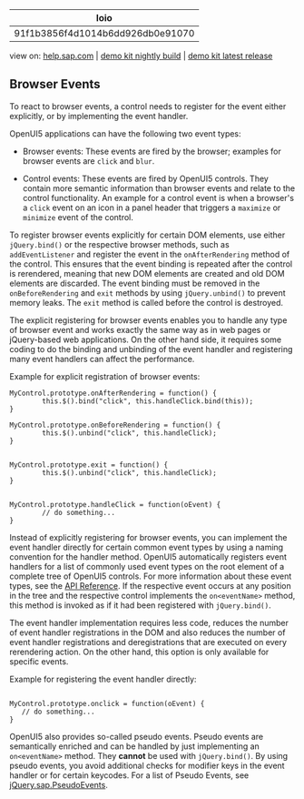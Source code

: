 | loio |
| -----|
| 91f1b3856f4d1014b6dd926db0e91070 |

<div id="loio">

view on: [help.sap.com](https://help.sap.com/viewer/DRAFT/3237636b137e43519a20ad5513c49ccb/latest/en-US/91f1b3856f4d1014b6dd926db0e91070.html) | [demo kit nightly build](https://openui5nightly.hana.ondemand.com/#/topic/91f1b3856f4d1014b6dd926db0e91070) | [demo kit latest release](https://openui5.hana.ondemand.com/#/topic/91f1b3856f4d1014b6dd926db0e91070)</div>
<!-- loio91f1b3856f4d1014b6dd926db0e91070 -->

## Browser Events

To react to browser events, a control needs to register for the event either explicitly, or by implementing the event handler.

OpenUI5 applications can have the following two event types:

-   Browser events: These events are fired by the browser; examples for browser events are `click` and `blur`.

-   Control events: These events are fired by OpenUI5 controls. They contain more semantic information than browser events and relate to the control functionality. An example for a control event is when a browser's a `click` event on an icon in a panel header that triggers a `maximize` or `minimize` event of the control.


To register browser events explicitly for certain DOM elements, use either `jQuery.bind()` or the respective browser methods, such as `addEventListener` and register the event in the `onAfterRendering` method of the control. This ensures that the event binding is repeated after the control is rerendered, meaning that new DOM elements are created and old DOM elements are discarded. The event binding must be removed in the `onBeforeRendering` and `exit` methods by using `jQuery.unbind()` to prevent memory leaks. The `exit` method is called before the control is destroyed.

The explicit registering for browser events enables you to handle any type of browser event and works exactly the same way as in web pages or jQuery-based web applications. On the other hand side, it requires some coding to do the binding and unbinding of the event handler and registering many event handlers can affect the performance.

Example for explicit registration of browser events:

```lang-js
MyControl.prototype.onAfterRendering = function() {
        this.$().bind("click", this.handleClick.bind(this));
}

MyControl.prototype.onBeforeRendering = function() {
        this.$().unbind("click", this.handleClick);
}


MyControl.prototype.exit = function() {
        this.$().unbind("click", this.handleClick);
}


MyControl.prototype.handleClick = function(oEvent) {
        // do something...
}
```

Instead of explicitly registering for browser events, you can implement the event handler directly for certain common event types by using a naming convention for the handler method. OpenUI5 automatically registers event handlers for a list of commonly used event types on the root element of a complete tree of OpenUI5 controls. For more information about these event types, see the [API Reference](https://openui5.hana.ondemand.com/#/api/module:sap/ui/events/ControlEvents). If the respective event occurs at any position in the tree and the respective control implements the `on<eventName>` method, this method is invoked as if it had been registered with `jQuery.bind()`.

The event handler implementation requires less code, reduces the number of event handler registrations in the DOM and also reduces the number of event handler registrations and deregistrations that are executed on every rerendering action. On the other hand, this option is only available for specific events.

Example for registering the event handler directly:

```lang-js

MyControl.prototype.onclick = function(oEvent) {
   // do something...
}
```

OpenUI5 also provides so-called pseudo events. Pseudo events are semantically enriched and can be handled by just implementing an `on<eventName>` method. They **cannot** be used with `jQuery.bind()`. By using pseudo events, you avoid additional checks for modifier keys in the event handler or for certain keycodes. For a list of Pseudo Events, see [jQuery.sap.PseudoEvents](https://openui5.hana.ondemand.com/#docs/api/symbols/jQuery.sap.PseudoEvents.html).

